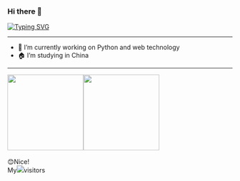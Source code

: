 ### Hi there 👋
<a href="https://git.io/typing-svg"><img src="https://readme-typing-svg.demolab.com?font=Fira+Code&pause=1000&width=435&lines=%E4%BD%A0%E5%A5%BD%EF%BC%81%E8%BF%99%E9%87%8C%E6%98%AF%E8%90%8C%E6%96%B0%E6%BA%90%E7%9A%84%E4%B8%BB%E9%A1%B5;Hello!This+is+my+homepage" alt="Typing SVG" /></a>
<hr/>

<!--
**mengxinyuan638/mengxinyuan638** is a ✨ _special_ ✨ repository because its `README.md` (this file) appears on your GitHub profile.

Here are some ideas to get you started:

- 🔭 I’m currently working on ...
- 🌱 I’m currently learning ...
- 👯 I’m looking to collaborate on ...
- 🤔 I’m looking for help with ...
- 💬 Ask me about ...
- 📫 How to reach me: ...
- 😄 Pronouns: ...
- ⚡ Fun fact: ...
-->
- 🔭 I’m currently working on Python and web technology
- 🏠 I’m studying in China
<hr/>

<div>
<img height="170px" src="https://github-readme-stats.vercel.app/api/top-langs/?username=mengxinyuan638"/><img height="170px" src="https://github-readme-stats.vercel.app/api?username=mengxinyuan638"/>
</div>
<br/>
😊Nice!
<br/>
My<img src="https://profile-counter.glitch.me/mengxinyuan638/count.svg"/>visitors
